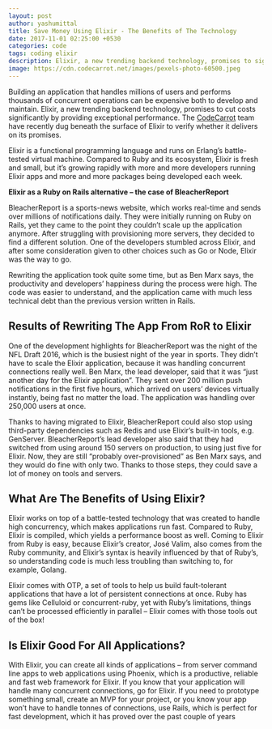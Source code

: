 ```yaml
---
layout: post
author: yashumittal
title: Save Money Using Elixir - The Benefits of The Technology
date: 2017-11-01 02:25:00 +0530
categories: code
tags: coding elixir
description: Elixir, a new trending backend technology, promises to significantly cut costs by providing exceptional performance. How does it look in reality?
image: https://cdn.codecarrot.net/images/pexels-photo-60500.jpeg
---
```


Building an application that handles millions of users and performs thousands of concurrent operations can be expensive both to develop and maintain. Elixir, a new trending backend technology, promises to cut costs significantly by providing exceptional performance. The [CodeCarrot](//www.codecarrot.net/) team have recently dug beneath the surface of Elixir to verify whether it delivers on its promises.

Elixir is a functional programming language and runs on Erlang’s battle-tested virtual machine. Compared to Ruby and its ecosystem, Elixir is fresh and small, but it’s growing rapidly with more and more developers running Elixir apps and more and more packages being developed each week.

**Elixir as a Ruby on Rails alternative – the case of BleacherReport**

BleacherReport is a sports-news website, which works real-time and sends over millions of notifications daily. They were initially running on Ruby on Rails, yet they came to the point they couldn’t scale up the application anymore. After struggling with provisioning more servers, they decided to find a different solution. One of the developers stumbled across Elixir, and after some consideration given to other choices such as Go or Node, Elixir was the way to go.

Rewriting the application took quite some time, but as Ben Marx says, the productivity and developers’ happiness during the process were high. The code was easier to understand, and the application came with much less technical debt than the previous version written in Rails.

## Results of Rewriting The App From RoR to Elixir

One of the development highlights for BleacherReport was the night of the NFL Draft 2016, which is the busiest night of the year in sports. They didn’t have to scale the Elixir application, because it was handling concurrent connections really well. Ben Marx, the lead developer, said that it was “just another day for the Elixir application”.  They sent over 200 million push notifications in the first five hours, which arrived on users’ devices virtually instantly, being fast no matter the load. The application was handling over 250,000 users at once.

Thanks to having migrated to Elixir, BleacherReport could also stop using third-party dependencies such as Redis and use Elixir’s built-in tools, e.g. GenServer. BleacherReport’s lead developer also said that they had switched from using around 150 servers on production, to using just five for Elixir. Now, they are still “probably over-provisioned” as Ben Marx says, and they would do fine with only two. Thanks to those steps, they could save a lot of money on tools and servers.

## What Are The Benefits of Using Elixir?

Elixir works on top of a battle-tested technology that was created to handle high concurrency, which makes applications run fast. Compared to Ruby, Elixir is compiled, which yields a performance boost as well. Coming to Elixir from Ruby is easy, because Elixir’s creator, José Valim, also comes from the Ruby community, and Elixir’s syntax is heavily influenced by that of Ruby’s, so understanding code is much less troubling than switching to, for example, Golang.

Elixir comes with OTP, a set of tools to help us build fault-tolerant applications that have a lot of persistent connections at once. Ruby has gems like Celluloid or concurrent-ruby, yet with Ruby’s limitations, things can’t be processed efficiently in parallel – Elixir comes with those tools out of the box!

## Is Elixir Good For All Applications?

With Elixir, you can create all kinds of applications – from server command line apps to web applications using Phoenix, which is a productive, reliable and fast web framework for Elixir. If you know that your application will handle many concurrent connections, go for Elixir. If you need to prototype something small, create an MVP for your project, or you know your app won’t have to handle tonnes of connections, use Rails, which is perfect for fast development, which it has proved over the past couple of years

